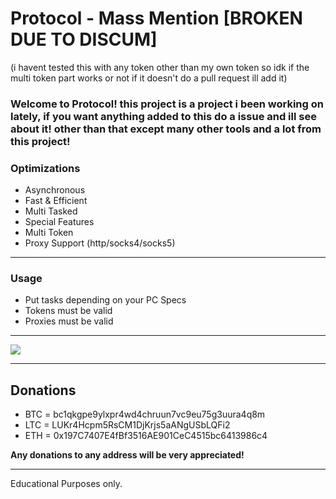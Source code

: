 # Protocol - Mass Mention [BROKEN DUE TO DISCUM]

(i havent tested this with any token other than my own token so idk if the multi token part works or not if it doesn't do a pull request ill add it)

### **Welcome to Protocol! this project is a project i been working on lately, if you want anything added to this do a issue and ill see about it! other than that except many other tools and a lot from this project!**

### **Optimizations**
- Asynchronous
- Fast & Efficient
- Multi Tasked
- Special Features
- Multi Token
- Proxy Support (http/socks4/socks5)

---------------------------------------

### **Usage**
- Put tasks depending on your PC Specs
- Tokens must be valid
- Proxies must be valid

---------------------------------------

<img src="https://cdn.discordapp.com/attachments/937767899794403358/939567293413851166/Screenshot_20220205_230448.png"/>

---------------------------------------

## **Donations**
- BTC = bc1qkgpe9ylxpr4wd4chruun7vc9eu75g3uura4q8m
- LTC = LUKr4Hcpm5RsCM1DjKrjs5aANgUSbLQFi2
- ETH = 0x197C7407E4fBf3516AE901CeC4515bc6413986c4

**Any donations to any address will be very appreciated!**

---------------------------------------

Educational Purposes only.
